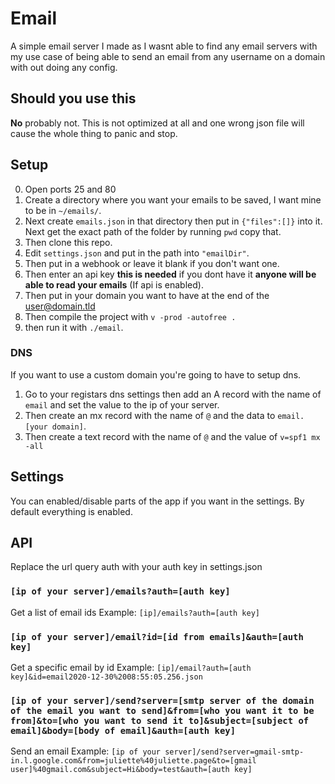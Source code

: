 # Email
A simple email server I made as I wasnt able to find any email servers with my use case of being able to send an email from any username on a domain with out doing any config.
## Should you use this
**No** probably not. This is not optimized at all and one wrong json file will cause the whole thing to panic and stop. 
## Setup 
0) Open ports 25 and 80 
1) Create a directory where you want your emails to be saved, I want mine to be in `~/emails/`. 
2) Next create `emails.json` in that directory then put in `{"files":[]}` into it. Next get the exact path of the folder by running `pwd` copy that. 
3) Then clone this repo. 
4) Edit `settings.json` and put in the path into `"emailDir"`. 
5) Then put in a webhook or leave it blank if you don't want one. 
6) Then enter an api key **this is needed** if you dont have it **anyone will be able to read your emails** (If api is enabled). 
7) Then put in your domain you want to have at the end of the user@domain.tld
8) Then compile the project with `v -prod -autofree .` 
9) then run it with `./email`. 
### DNS
If you want to use a custom domain you're going to have to setup dns. 
1) Go to your registars dns settings then add an A record with the name of `email` and set the value to the ip of your server. 
2) Then create an mx record with the name of `@` and the data to `email.[your domain]`. 
3) Then create a text record with the name of `@` and the value of `v=spf1 mx -all`

## Settings
You can enabled/disable parts of the app if you want in the settings. By default everything is enabled.
## API
Replace the url query auth with your auth key in settings.json
### `[ip of your server]/emails?auth=[auth key]`
Get a list of email ids
Example: `[ip]/emails?auth=[auth key]`
### `[ip of your server]/email?id=[id from emails]&auth=[auth key]`
Get a specific email by id
Example: `[ip]/email?auth=[auth key]&id=email2020-12-30%2008:55:05.256.json`
### `[ip of your server]/send?server=[smtp server of the domain of the email you want to send]&from=[who you want it to be from]&to=[who you want to send it to]&subject=[subject of email]&body=[body of email]&auth=[auth key]`
Send an email
Example: `[ip of your server]/send?server=gmail-smtp-in.l.google.com&from=juliette%40juliette.page&to=[gmail user]%40gmail.com&subject=Hi&body=test&auth=[auth key]`
